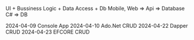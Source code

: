 UI + Bussiness Logic + Data Access + Db 
Mobile, Web => Api => Database C# => DB

2024-04-09 Console App
2024-04-10 Ado.Net CRUD
2024-04-22 Dapper CRUD
2024-04-23 EFCORE CRUD